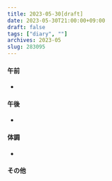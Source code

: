 ```yaml
---
title: 2023-05-30[draft]
date: 2023-05-30T21:00:00+09:00
draft: false
tags: ["diary", ""]
archives: 2023-05
slug: 283095
---
```

#### 午前
- 
#### 午後
- 
#### 体調
- 
#### その他